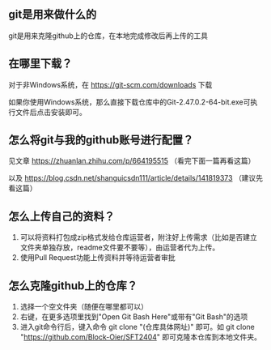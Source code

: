 ## git是用来做什么的

git是用来克隆github上的仓库，在本地完成修改后再上传的工具

## 在哪里下载？

对于非Windows系统，在 https://git-scm.com/downloads 下载

如果你使用Windows系统，那么直接下载仓库中的Git-2.47.0.2-64-bit.exe可执行文件后点击安装即可。

## 怎么将git与我的github账号进行配置？

见文章 https://zhuanlan.zhihu.com/p/664195515 （看完下面一篇再看这篇）

以及 https://blog.csdn.net/shanguicsdn111/article/details/141819373 （建议先看这篇）

## 怎么上传自己的资料？

1.   可以将资料打包成zip格式发给仓库运营者，附注好上传需求（比如是否建立文件夹单独存放，readme文件要不要等），由运营者代为上传。
2.   使用Pull Request功能上传资料并等待运营者审批

## 怎么克隆github上的仓库？

1.   选择一个空文件夹（随便在哪里都可以）
2.   右键，在更多选项里找到"Open Git Bash Here"或带有"Git Bash"的选项
3.   进入git命令行后，键入命令 git clone "(仓库具体网址)" 即可。如 git clone "https://github.com/Block-Oier/SFT2404" 即可克隆本仓库到本地文件夹。